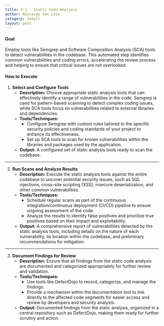 ```yaml
---
title: 4.1 - Static Code Analysis 
author: Riccardo ten Cate
category: Jekyll
layout: post
---
```


#### Goal
Employ tools like Semgrep and Software Composition Analysis (SCA) tools to detect vulnerabilities in the codebase. This automated step identifies common vulnerabilities and coding errors, accelerating the review process and helping to ensure that critical issues are not overlooked.

#### How to Execute

1. **Select and Configure Tools**
   - **Description:** Choose appropriate static analysis tools that can effectively identify a range of vulnerabilities in the code. Semgrep is used for pattern-based scanning to detect complex coding issues, while SCA tools focus on vulnerabilities related to external libraries and dependencies.
   - **Tools/Techniques:**
     - Configure Semgrep with custom rules tailored to the specific security policies and coding standards of your project to enhance its effectiveness.
     - Set up SCA tools to scan for known vulnerabilities within the libraries and packages used by the application.
   - **Output:** A configured set of static analysis tools ready to scan the codebase.

---

2. **Run Scans and Analyze Results**
   - **Description:** Execute the static analysis tools against the entire codebase to uncover potential security issues, such as SQL injections, cross-site scripting (XSS), insecure deserialization, and other common vulnerabilities.
   - **Tools/Techniques:**
     - Schedule regular scans as part of the continuous integration/continuous deployment (CI/CD) pipeline to ensure ongoing assessment of the code.
     - Analyze the results to identify false positives and prioritize true positives based on their impact and exploitability.
   - **Output:** A comprehensive report of vulnerabilities detected by the static analysis tools, including details on the nature of each vulnerability, its location within the codebase, and preliminary recommendations for mitigation.

---

3. **Document Findings for Review**
   - **Description:** Ensure that all findings from the static code analysis are documented and categorized appropriately for further review and validation.
   - **Tools/Techniques:**
     - Use tools like DefectDojo to record, categorize, and manage the findings.
     - Provide a mechanism within the documentation tool to link directly to the affected code segments for easier access and review by developers and security analysts.
   - **Output:** Documented findings from the static analysis, organized in a central repository such as DefectDojo, making them ready for further scrutiny and action.